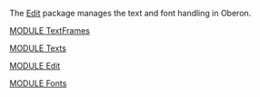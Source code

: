 The [Edit](./Edit/README.md) package manages the text and font handling in Oberon.

[MODULE TextFrames](https://github.com/io-core/Edit/blob/main/TextFrames.Mod)

[MODULE Texts](https://github.com/io-core/Edit/blob/main/Texts.Mod)

[MODULE Edit](https://github.com/io-core/Edit/blob/main/Edit.Mod)

[MODULE Fonts](https://github.com/io-core/Edit/blob/main/Fonts.Mod)

